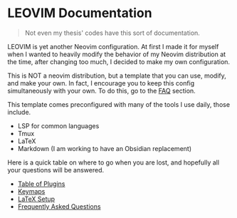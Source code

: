 # LEOVIM Documentation

> Not even my thesis' codes have this sort of documentation.

LEOVIM is yet another Neovim configuration. At first I made it for myself when I wanted to heavily modify the behavior of my Neovim distribution at the time, after changing too much, I decided to make my own configuration.

This is NOT a neovim distribution, but a template that you can use, modify, and make your own. In fact, I encourage you to keep this config simultaneously with your own. To do this, go to the [FAQ](./faq.md) section.

This template comes preconfigured with many of the tools I use daily, those include.

* LSP for common languages
* Tmux
* LaTeX
* Markdown (I am working to have an Obsidian replacement)

Here is a quick table on where to go when you are lost, and hopefully all your questions will be answered.

* [Table of Plugins](./latex.md) 
* [Keymaps](./keymaps.md) 
* [LaTeX Setup](./latex.md) 
* [Frequently Asked Questions](./faq.md) 
